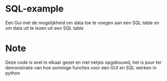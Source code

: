 # SQL-example

Een Gui met de mogelijkheid om data toe te voegen aan een SQL table en om data uit te lezen uit een SQL table

# Note

Deze code is snel in elkaar gezet en niet netjes opgebouwd, het is puur ter demonstratie van hoe sommige functies voor een GUI en SQL werken in python

